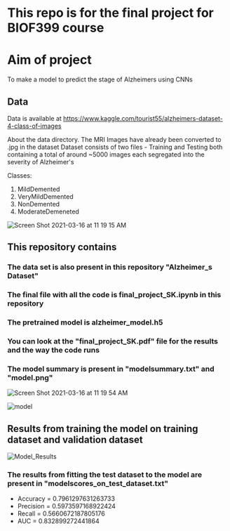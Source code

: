 # This repo is for the final project for BIOF399 course 

# Aim of project

To make a model to predict the stage of Alzheimers using CNNs

## Data
Data is available at https://www.kaggle.com/tourist55/alzheimers-dataset-4-class-of-images

About the data directory.
The MRI Images have already been converted to .jpg in the dataset
Dataset consists of two files - Training and Testing both containing a total of around ~5000 images each segregated into the severity of Alzheimer's

Classes:

1. MildDemented
2. VeryMildDemented
3. NonDemented 
4. ModerateDemeneted

![Screen Shot 2021-03-16 at 11 19 15 AM](https://user-images.githubusercontent.com/32390297/111333825-662ea680-8649-11eb-9319-59a1781cdcef.png)


## This repository contains 

### The data set is also present in this repository "Alzheimer_s Dataset"

### The final file with all the code is final_project_SK.ipynb in this repository

### The pretrained model is alzheimer_model.h5

### You can look at the "final_project_SK.pdf" file for the results and the way the code runs

### The model summary is present in "modelsummary.txt" and "model.png"

![Screen Shot 2021-03-16 at 11 19 54 AM](https://user-images.githubusercontent.com/32390297/111333904-7c3c6700-8649-11eb-8b02-e211d2d8ddbf.png)


![model](https://user-images.githubusercontent.com/32390297/111333978-8c544680-8649-11eb-8f42-e2eb02fa673d.png)

## Results from training the model on training dataset and validation dataset

![Model_Results](https://user-images.githubusercontent.com/32390297/111334092-a726bb00-8649-11eb-9610-dcf39cb86e7f.png)


### The results from fitting the test dataset to the model are present in "modelscores_on_test_dataset.txt"

- Accuracy =  0.7961297631263733
- Precision =  0.5973597168922424
- Recall =  0.5660672187805176
- AUC =  0.832899272441864

